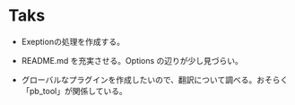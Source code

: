 # Taks

 - Exeptionの処理を作成する。

 - README.md を充実させる。Options の辺りが少し見づらい。

 - グローバルなプラグインを作成したいので、翻訳について調べる。おそらく「pb_tool」が関係している。